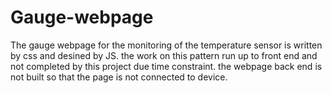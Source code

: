 # Gauge-webpage
The gauge webpage for the monitoring of the temperature sensor is written by css and desined by JS. the work on this pattern run up to front end and not completed by this project due time constraint. the webpage back end is not built so that the page is not connected to device. 
